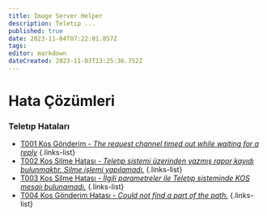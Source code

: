 ```yaml
---
title: Image Server Helper
description: Teletıp ...
published: true
date: 2023-11-04T07:22:01.857Z
tags: 
editor: markdown
dateCreated: 2023-11-03T13:25:36.752Z
---
```


# Hata Çözümleri

### Teletıp Hataları

- [T001 Kos Gönderim - *The request channel timed out while waiting for a reply*](/Hatalar/T001)
{.links-list}
- [T002 Kos Silme Hatası - *Teletıp sistemi üzerinden yazmış rapor kayıdı bulunmaktır. Silme işlemi yapılamadı.*](/Hatalar/T002)
{.links-list}
- [T003 Kos Silme Hatası - *İlgili parametreler ile Teletıp sisteminde KOS mesajı bulunamadı.*](/Hatalar/T003)
{.links-list}
- [T004 Kos Gönderim Hatası - *Could not find a part of the path.*](/Hatalar/T004)
{.links-list}

